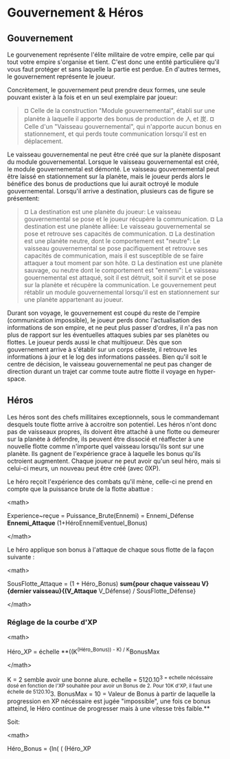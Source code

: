 # Gouvernement & Héros #
## Gouvernement ##
Le gourvenement représente l'élite militaire de votre empire, celle par qui tout votre empire s'organise et tient.
C'est donc une entité particulière qu'il vous faut protéger et sans laquelle la partie est perdue.
En d'autres termes, le gouvernement représente le joueur.

Concrètement, le gouvernement peut prendre deux formes, une seule pouvant exister à la fois et en un seul exemplaire par joueur:
> ¤ Celle de la construction "Module gouvernemental", établi sur une planète à laquelle il apporte des bonus de production de 人 et 炭.
> ¤ Celle d'un "Vaisseau gouvernemental", qui n'apporte aucun bonus en stationnement, et qui perds toute communication lorsqu'il est en déplacement.

Le vaisseau gouvernemental ne peut être créé que sur la planète disposant du module gouvernemental.
Lorsque le vaisseau gouvernemental est créé, le module gouvernemental est démonté.
Le vaisseau gouvernemental peut être laissé en stationnement sur la planète, mais le joueur perds alors le bénéfice des bonus de productions que lui aurait octroyé le module gouvernemental.
Lorsqu'il arrive a destination, plusieurs cas de figure se présentent:
> ¤ La destination est une planète du joueur: Le vaisseau gouvernemental se pose et le joueur récupère la communication.
> ¤ La destination est une planète alliée: Le vaisseau gouvernemental se pose et retrouve ses capacités de communication.
> ¤ La destination est une planète neutre, dont le comportement est "neutre": Le vaisseau gouvernemental se pose pacifiquement et retrouve ses capacités de communication, mais il est susceptible de se faire attaquer a tout moment par son hôte.
> ¤ La destination est une planète sauvage, ou neutre dont le comportement est "ennemi": Le vaisseau gouernemental est attaqué, soit il est détruit, soit il survit et se pose sur la planète et récupère la communication.
Le gouvernement peut rétablir un module gouvernemental lorsqu'il est en stationnement sur une planète appartenant au joueur.

Durant son voyage, le gouvernement est coupé du reste de l'empire (communication impossible), le joueur perds donc l'actualisation des informations de son empire, et ne peut plus passer d'ordres, il n'a pas non plus de rapport sur les éventuelles attaques subies par ses planètes ou flottes.
Le joueur perds aussi le chat multijoueur.
Dès que son gouvernement arrive à s'établir sur un corps céleste, il retrouve les informations à jour et le log des informations passées.
Bien qu'il soit le centre de décision, le vaisseau gouvernemental ne peut pas changer de direction durant un trajet car comme toute autre flotte il voyage en hyper-space.

## Héros ##
Les héros sont des chefs millitaires exceptionnels, sous le commandemant desquels toute flotte arrive à accroitre son potentiel.
Les héros n'ont donc pas de vaisseaux propres, ils doivent être attaché à une flotte ou demeurer sur la planète à défendre, ils peuvent être dissocié et réaffecter à une nouvelle flotte comme n'importe quel vaisseau lorsqu'ils sont sur une planète.
Ils gagnent de l'expérience grace à laquelle les bonus qu'ils octroient augmentent.
Chaque joueur ne peut avoir qu'un seul héro, mais si celui-ci meurs, un nouveau peut être créé (avec 0XP).

Le héro reçoit l'expérience des combats qu'il mène, celle-ci ne prend en compte que la puissance brute de la flotte abattue :



&lt;math&gt;

Experience~reçue = Puissance\_Brute(Ennemi) = Ennemi\_Défense **Ennemi\_Attaque** (1+HéroEnnemiEventuel\_Bonus)

&lt;/math&gt;



Le héro applique son bonus à l'attaque de chaque sous flotte de la façon suivante :



&lt;math&gt;

SousFlotte\_Attaque = (1 + Héro\_Bonus) **sum{pour chaque vaisseau V}{dernier vaisseau}{(V\_Attaque** V\_Défense) / SousFlotte\_Défense}

&lt;/math&gt;



### Réglage de la courbe d'XP ###


&lt;math&gt;

Héro\_XP = échelle **((K<sup>(Héro_Bonus)) - K) / K</sup>BonusMax

&lt;/math&gt;


K = 2 semble avoir une bonne alure.
echelle = 5120.10<sup>3 = echelle nécéssaire dosé en fonction de l'XP souhaitée pour avoir un Bonus de 2. Pour 10K d'XP, il faut une échelle de 5120.10</sup>3.
BonusMax = 10 = Valeur de Bonus à partir de laquelle la progression en XP nécéssaire est jugée "impossible", une fois ce bonus atteind, le Héro continue de progresser mais à une vitesse très faible.**

Soit:


&lt;math&gt;

Héro\_Bonus = {ln( ( (Héro\_XP 